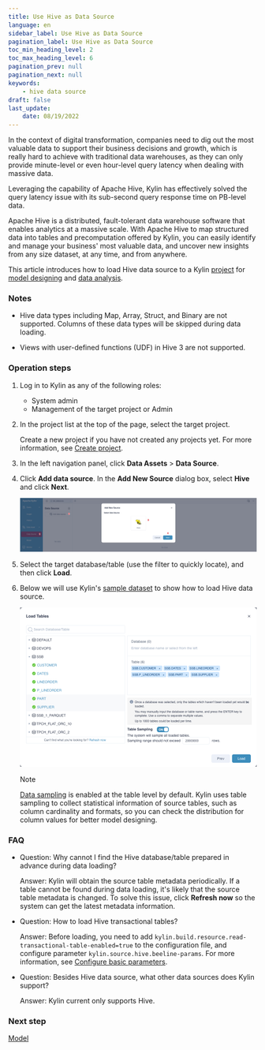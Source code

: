 ```yaml
---
title: Use Hive as Data Source
language: en
sidebar_label: Use Hive as Data Source
pagination_label: Use Hive as Data Source
toc_min_heading_level: 2
toc_max_heading_level: 6
pagination_prev: null
pagination_next: null
keywords:
    - hive data source
draft: false
last_update:
    date: 08/19/2022
---
```


In the context of digital transformation, companies need to dig out the most valuable data to support their business decisions and growth, which is really hard to achieve with traditional data warehouses, as they can only provide minute-level or even hour-level query latency when dealing with massive data. 

Leveraging the capability of Apache Hive, Kylin has effectively solved the query latency issue with its sub-second query response time on PB-level data. 

Apache Hive is a distributed, fault-tolerant data warehouse software that enables analytics at a massive scale. With Apache Hive to map structured data into tables and precomputation offered by Kylin, you can easily identify and manage your business' most valuable data, and uncover new insights from any size dataset, at any time, and from anywhere. 

This article introduces how to load Hive data source to a Kylin [project](../operations/project-managing/project_management.md) for [model designing](../modeling/intro.md) and [data analysis](../query/intro.md). 

### Notes

- Hive data types including Map, Array, Struct, and Binary are not supported. Columns of these data types will be skipped during data loading. 

- Views with user-defined functions (UDF) in Hive 3 are not supported.

### Operation steps

1. Log in to Kylin as any of the following roles:
   - System admin
   - Management of the target project or Admin

2. In the project list at the top of the page, select the target project.

   Create a new project if you have not created any projects yet. For more information, see [Create project](../operations/project-managing/project_management.md).

3. In the left navigation panel, click **Data Assets** > **Data Source**.

4. Click **Add data source**. In the **Add New Source** dialog box, select **Hive** and click **Next**.
   
   ![](images/hive_datasource.png)

5. Select the target database/table (use the filter to quickly locate), and then click **Load**.   

6. Below we will use Kylin's [sample dataset](../quickstart/tutorial.md) to show how to load Hive data source.

   ![](images/select_dataset.png)

   > [!NOTE]
   >
   > [Data sampling](data_sampling.md) is enabled at the table level by default. Kylin uses table sampling to collect statistical information of source tables, such as column cardinality and formats, so you can check the distribution for column values for better model designing.

### FAQ

- Question: Why cannot I find the Hive database/table prepared in advance during data loading?

  Answer: Kylin will obtain the source table metadata periodically. If a table cannot be found during data loading, it's likely that the source table metadata is changed. To solve this issue, click **Refresh now** so the system can get the latest metadata information.

- Question: How to load Hive transactional tables? 

  Answer: Before loading, you need to add `kylin.build.resource.read-transactional-table-enabled=true` to the configuration file, and configure parameter `kylin.source.hive.beeline-params`. For more information, see [Configure basic parameters](../configuration/configuration.md). 

- Question: Besides Hive data source, what other data sources does Kylin support?

  Answer: Kylin current only supports Hive. 


### Next step 

[Model](../modeling/intro.md)

